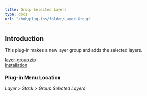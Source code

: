 ```yaml
---
title: Group Selected Layers
type: docs
url: "/hub/plug-ins/folder/Layer-Group"
---
```


## Introduction

This plug-in makes a new layer group and adds the selected layers.

[layer-group.zip](/funky/downloads/layer-group.zip)  
[Installation](https://script-fu.github.io/funky/hub/plug-ins/folder/#installation)  

### Plug-in Menu Location

_Layer > Stack > Group Selected Layers_
